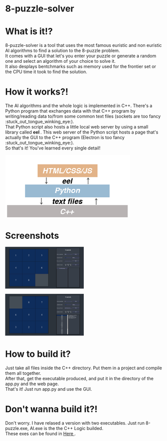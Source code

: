 # 8-puzzle-solver

<h1> What is it!? </h1>
<p> 
	8-puzzle-solver is a tool that uses the most famous euristic and non euristic AI algorithms to find a solution to the 8-puzzle problem. <br>
	It comes with a GUI that let's you enter your puzzle or generate a random one and select an algorithm of your choice to solve it. <br>
	It also desplays bentchmarks such as memory used for the frontier set or the CPU time it took to find the solution.
</p>

<h1> How it works?! </h1>
<p>
	The AI algorithms and the whole logic is implemented in C++. There's a Python program that exchanges data with that C++ program by writing/reading data to/from some common
	text files (sockets are too fancy :stuck_out_tongue_winking_eye:). <br> That Python script also hosts a little local web server by using a small library called <b> eel 	</b>.
	This web server of the Python script hosts a page that's actually the GUI to the C++ program (Electron is too fancy :stuck_out_tongue_winking_eye:). <br> So that's it! You've 	   learned every single detail!
	<p>
		<img src="readme/stacture.png">
	</p>
</p>

<h1> Screenshots </h1>
<p>
	<p> <img src="readme/screenshot1.jpg" width="50%" height="50%"> </p>
	<p> <img src="readme/screenshot2.jpg" style="width: 50%; height: 50%;"> </p>
</p>

<h1> How to build it? </h1>
<p>
	Just take all files inside the C++ directory. Put them in a project and compile them all together. <br>
	After that, get the executable produced, and put it in the directory of the app.py and the web page. <br>
	That's it! Just run app.py and use the GUI.
</p>

<h1> Don't wanna build it?! </h1>
<p>
    Don't worry. I have relased a version with two executables. Just run 8-puzzle.exe, AI.exe is the the C++ Logic builded. <br>
    These exes can be found in <a href=""> Here </a>.
 
